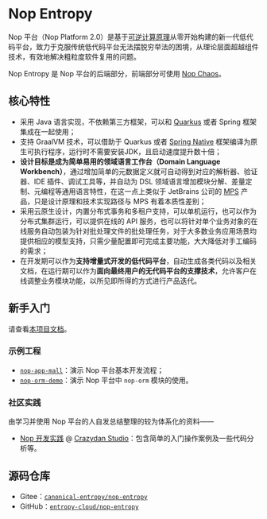 # Nop Entropy

Nop 平台（Nop Platform 2.0）是基于[可逆计算原理](https://zhuanlan.zhihu.com/p/64004026)从零开始构建的新一代低代码平台，致力于克服传统低代码平台无法摆脱穷举法的困境，从理论层面超越组件技术，有效地解决粗粒度软件复用的问题。

Nop Entropy 是 Nop 平台的后端部分，前端部分可使用 [Nop Chaos](../nop-chaos/readme.md)。

## 核心特性

- 采用 Java 语言实现，不依赖第三方框架，可以和 [Quarkus](https://quarkus.io/) 或者 Spring 框架集成在一起使用；
- 支持 GraalVM 技术，可以借助于 Quarkus 或者 [Spring Native](https://docs.spring.io/spring-native/docs/current/reference/htmlsingle/) 框架编译为原生可执行程序，运行时不需要安装JDK，且启动速度提升数十倍；
- **设计目标是成为简单易用的领域语言工作台（Domain Language Workbench）**，通过增加简单的元数据定义就可自动得到对应的解析器、验证器、IDE 插件、调试工具等，并自动为 DSL 领域语言增加模块分解、差量定制、元编程等通用语言特性，在这一点上类似于 JetBrains 公司的 [MPS](https://www.jetbrains.com/mps/) 产品，只是设计原理和技术实现路径与 MPS 有着本质性差别；
- 采用云原生设计，内置分布式事务和多租户支持，可以单机运行，也可以作为分布式集群运行，可以提供在线的 API 服务，也可以将针对单个业务对象的在线服务自动包装为针对批处理文件的批处理任务，对于大多数业务应用场景均提供相应的模型支持，只需少量配置即可完成主要功能，大大降低对手工编码的需求；
- 在开发期可以作为**支持增量式开发的低代码平台**，自动生成各类代码以及相关文档，在运行期可以作为**面向最终用户的无代码平台的支撑技术**，允许客户在线调整业务模块功能，以所见即所得的方式进行产品迭代。

## 新手入门

请查看[本项目文档](/projects/nop-entropy/docs/)。

### 示例工程

- [`nop-app-mall`](https://gitee.com/canonical-entropy/nop-app-mall)：演示 Nop 平台基本开发流程；
- [`nop-orm-demo`](https://gitee.com/xyplayman/nop-orm-demo)：演示 Nop 平台中 `nop-orm` 模块的使用。

### 社区实践

由学习并使用 Nop 平台的人自发总结整理的较为体系化的资料——

- [Nop 开发实践](https://nop.crazydan.io/) @ [Crazydan Studio](https://studio.crazydan.org/)：包含简单的入门操作案例及一些代码分析等。

## 源码仓库

- Gitee：[`canonical-entropy/nop-entropy`](https://gitee.com/canonical-entropy/nop-entropy)
- GitHub：[`entropy-cloud/nop-entropy`](https://github.com/entropy-cloud/nop-entropy)
